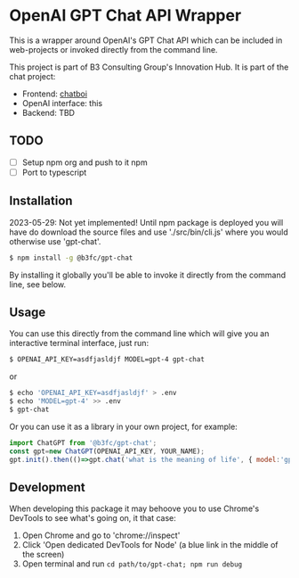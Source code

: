 # OpenAI GPT Chat API Wrapper

This is a wrapper around OpenAI's GPT Chat API which can be included in web-projects or invoked directly from the command line.

This project is part of B3 Consulting Group's Innovation Hub. It is part of the chat project:
 - Frontend: [chatboi](https://github.com/B3FC-Innovation-Hub/ai-chatbot)
 - OpenAI interface: this
 - Backend: TBD

## TODO
- [ ] Setup npm org and push to it npm
- [ ] Port to typescript

## Installation
2023-05-29: Not yet implemented! Until npm package is deployed you will have do download the source files and use './src/bin/cli.js' where you would otherwise use 'gpt-chat'.

```bash
$ npm install -g @b3fc/gpt-chat
```
By installing it globally you'll be able to invoke it directly from the command line, see below.

## Usage

You can use this directly from the command line which will give you an interactive terminal interface, just run:
```bash
$ OPENAI_API_KEY=asdfjasldjf MODEL=gpt-4 gpt-chat
```
or
```bash
$ echo 'OPENAI_API_KEY=asdfjasldjf' > .env
$ echo 'MODEL=gpt-4' >> .env 
$ gpt-chat
```

Or you can use it as a library in your own project, for example:
```javascript
import ChatGPT from '@b3fc/gpt-chat';
const gpt=new ChatGPT(OPENAI_API_KEY, YOUR_NAME);
gpt.init().then(()=>gpt.chat('what is the meaning of life', { model:'gpt-4' })).then(console.log).catch(console.error);
```

## Development
When developing this package it may behoove you to use Chrome's DevTools to see what's going on, it that case:
1. Open Chrome and go to 'chrome://inspect'
2. Click 'Open dedicated DevTools for Node' (a blue link in the middle of the screen)
3. Open terminal and run `cd path/to/gpt-chat; npm run debug`

